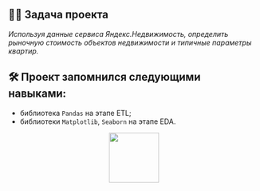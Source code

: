 ## :man_technologist: Задача проекта
*Используя данные сервиса Яндекс.Недвижимость, определить рыночную стоимость объектов недвижимости и типичные параметры квартир.*

## :hammer_and_wrench: Проект запомнился следующими навыками:
- библиотека `Pandas` на этапе ETL;
- библиотеки `Matplotlib`, `Seaborn` на этапе EDA.

<div id="header" align="center">
  <img src="https://media.giphy.com/media/gjrYDwbjnK8x36xZIO/giphy.gif" width="100"/>
</div>

